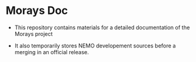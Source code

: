 # Morays Doc

- This repository contains materials for a detailed documentation of the Morays project 

- It also temporarily stores NEMO developement sources before a merging in an official release.
